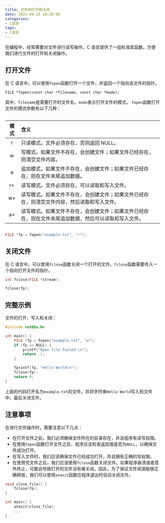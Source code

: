 ```yaml
---
title: 文件的打开和关闭
date: 2022-09-25 10:20:00
categories:
- C语言
tags:
- C语言
---
```


<style>.center {width: auto;display: table;margin-left: auto;margin-right: auto;}</style>
在编程中，经常需要对文件进行读写操作。C 语言提供了一组标准库函数，方便我们进行文件的打开和关闭操作。

## 打开文件

在 C 语言中，可以使用`fopen`函数打开一个文件，并返回一个指向该文件的指针。

```text
FILE *fopen(const char *filename, const char *mode);
```

其中，`filename`是需要打开的文件名，`mode`表示打开文件的模式。
`fopen`函数打开文件的模式参数有以下几种：

<div class="center">

|模式|含义|
|:---:|:---|
|r|只读模式。文件必须存在，否则返回 NULL。|
|w|写模式。如果文件不存在，会创建文件；如果文件已经存在，则清空文件内容。|
|a|追加模式。如果文件不存在，会创建文件；如果文件已经存在，则在文件末尾追加数据。|
|r+|读写模式。文件必须存在，可以读取和写入文件。|
|w+|读写模式。如果文件不存在，会创建文件；如果文件已经存在，则清空文件内容，然后读取和写入文件。|
|a+|读写模式。如果文件不存在，会创建文件；如果文件已经存在，则在文件末尾追加数据，然后可以读取和写入文件。|

</div>

```c
FILE *fp = fopen("example.txt", "r");
```

## 关闭文件

在 C 语言中，可以使用`fclose`函数关闭一个打开的文件。`fclose`函数需要传入一个指向打开文件的指针。

```c
int fclose(FILE *stream);
```

```c
fclose(fp);
```

## 完整示例

文件的打开、写入和关闭：

```c
#include <stdio.h>

int main() {
    FILE *fp = fopen("example.txt", "w");
    if (fp == NULL) {
        printf("Open file failed.\n");
        return -1;
    }

    fprintf(fp, "Hello World\n");
    fclose(fp);
    return 0;
}
```

上面的代码打开名为`example.txt`的文件，并将字符串`Hello World`写入到文件中，最后关闭文件。

## 注意事项

在进行文件操作时，需要注意以下几点：

- 在打开文件之前，我们必须确保文件所在的目录存在，并且程序有读写权限。
- 在使用`fopen`函数打开文件之后，程序应该检查返回值是否为`NULL`，以确保文件成功打开。
- 在写入文件时，我们应该确保文件已经成功打开，并且拥有正确的写权限。
- 在使用完文件之后，我们应该使用`fclose`函数关闭文件。如果程序崩溃或者意外终止，可能会导致打开的文件没有被关闭。因此，为了保证文件资源能够正确释放，我们可以使用`atexit`函数在程序退出时自动关闭文件。

```c
void close_file() {
    fclose(fp);
}

int main() {
    atexit(close_file);
    ...
}
```
